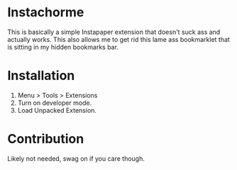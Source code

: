
# Instachorme

This is basically a simple Instapaper extension that doesn't suck ass and actually works. This also allows me to get rid this lame ass bookmarklet that is sitting in my hidden bookmarks bar.


# Installation

1. Menu > Tools > Extensions
2. Turn on developer mode.
3. Load Unpacked Extension.

# Contribution

Likely not needed, swag on if you care though.